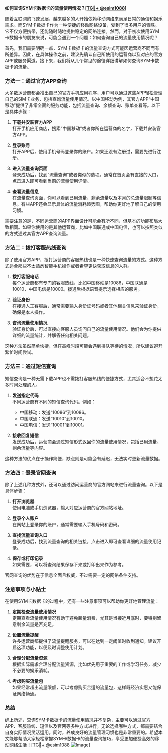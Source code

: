 **如何查询SYM卡数据卡的流量使用情况？[[TG💪+ @esim1088](https://t.me/s/esim1088)]**

随着互联网的飞速发展，越来越多的人开始依赖移动网络来满足日常的通信和娱乐需求。而SYM卡数据卡作为一种便捷的移动网络设备，受到了很多用户的青睐。它不仅方便携带，还能随时随地提供稳定的网络连接。然而，对于初次使用SYM卡数据卡的朋友来说，可能会遇到一个问题：如何查询自己的流量使用情况呢？

首先，我们需要明确一点，SYM卡数据卡的流量查询方式可能因运营商不同而有所差异。因此，在具体操作之前，建议先确认自己所使用的运营商以及对应的官方APP或服务渠道。接下来，我们将从几个常见的途径详细讲解如何查询SYM卡数据卡的流量。

### 方法一：通过官方APP查询

大多数运营商都会推出自己的官方手机应用程序，用户可以通过这些APP轻松管理自己的SIM卡业务，包括查询流量使用情况。以中国移动为例，其官方APP“中国移动”提供了非常全面的服务功能，包括流量查询、余额查询、账单查看等。以下是具体步骤：

1. **下载并安装官方APP**  
   打开手机应用商店，搜索“中国移动”或者你所在运营商的名字，下载并安装官方APP。

2. **登录账号**  
   打开APP后，使用手机号码登录你的账户。如果还没有注册过，需要先进行注册。

3. **进入流量查询页面**  
   登录成功后，找到“流量查询”或者类似的选项。通常在首页会有直接的入口，点击进入即可看到当前的流量使用详情。

4. **查看流量信息**  
   在流量查询页面，你可以看到已用流量、剩余流量以及本月的总流量限额等信息。有些APP还会显示具体的流量消耗趋势图，帮助你更好地了解自己的使用习惯。

需要注意的是，不同运营商的APP界面设计可能会有所不同，但基本的功能布局大致相同。如果你使用的是其他运营商，比如中国联通或中国电信，也可以按照类似的方式通过其官方APP查询流量。

### 方法二：拨打客服热线查询

除了使用官方APP，拨打运营商的客服热线也是一种快速查询流量的方式。这种方式适合那些不太熟悉智能手机操作或者希望更快获取信息的人群。

1. **拨打客服电话**  
   每个运营商都有专门的客服热线，比如中国移动是10086，中国联通是10010，中国电信是10000。拨通后根据语音提示选择相应的服务。

2. **验证身份**  
   在接通人工客服后，通常需要输入身份证号码或者其他相关信息来验证身份，确保是本人操作。

3. **咨询流量使用情况**  
   验证身份后，可以直接向客服人员询问自己的流量使用情况。他们会为你提供详细的流量统计，并解答任何相关问题。

这种方法虽然简单快捷，但在高峰时段可能会遇到排队等待的情况，所以建议避开繁忙时间尝试。

### 方法三：通过短信查询

短信查询是一种无需下载APP也不需拨打客服热线的便捷方式，尤其适合不想花太多时间处理的人。

1. **发送指定代码**  
   不同运营商有不同的短信查询代码。例如：
   - 中国移动：发送“10086”到10086。
   - 中国联通：发送“10010”到10010。
   - 中国电信：发送“10001”到10001。

2. **接收回复短信**  
   发送成功后，运营商会通过短信形式返回你的流量使用情况，包括已用流量、剩余流量等内容。

这种方法的优点在于操作简便，缺点则是可能会有延迟，无法实时更新流量数据。

### 方法四：登录官网查询

除了上述几种方式外，还可以通过访问运营商的官方网站来进行流量查询。以下是具体步骤：

1. **打开浏览器**  
   使用电脑或手机浏览器，输入对应运营商的官方网站地址。

2. **登录个人账户**  
   在网站上登录你的账户，通常需要输入手机号码和密码。

3. **查找流量查询入口**  
   登录成功后，找到流量查询的相关链接，点击进入即可查看详细的流量使用记录。

4. **保存或打印记录**  
   如果需要，可以将查询结果保存下来或打印出来作为参考。

官网查询的优势在于信息全面且权威，不过需要一定的网络条件支持。

### 注意事项与小贴士

在使用SYM卡数据卡的过程中，还有一些注意事项可以帮助你更好地管理流量：

1. **定期检查流量使用情况**  
   定期查看流量使用情况有助于避免超量消费，尤其是当接近月底时，要特别留意剩余流量是否充足。

2. **设置流量提醒**  
   许多运营商都提供了流量提醒服务，可以在达到一定阈值时收到通知。建议开启这项功能，以便及时调整使用计划。

3. **合理分配流量资源**  
   根据实际需求合理分配流量资源，比如优先用于重要的工作或学习任务，减少不必要的娱乐消耗。

4. **考虑购买流量包**  
   如果经常超出流量限额，可以考虑购买合适的流量包，这样既经济实惠又能保证网络畅通。

### 总结

综上所述，查询SYM卡数据卡的流量使用情况并不复杂，主要可以通过官方APP、客服热线、短信以及官网等多种方式进行。无论选择哪种方式，都需要结合自身实际情况灵活运用。同时，养成良好的流量管理习惯也是非常重要的。希望本文能够帮助大家轻松掌握SYM卡数据卡的流量查询技巧，享受更加便捷高效的移动网络生活！[[TG💪+ @esim1088](https://t.me/s/esim1088) ![Image](https://i.postimg.cc/4NQfJmqS/Snipaste-2025-05-13-00-14-12.png)]